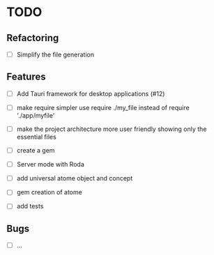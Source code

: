 # TODO

## Refactoring
- [ ] Simplify the file generation


## Features
- [ ] Add Tauri framework for desktop applications (#12)
- [ ] make require simpler use require ./my_file instead of require './app/myfile'
- [ ] make the project architecture more user friendly showing only the essential files
- [ ] create a gem
- [ ] Server mode with Roda
- [ ] add universal atome object  and concept
- [ ] gem creation of atome
- [ ] add tests


## Bugs
- [ ] ...




